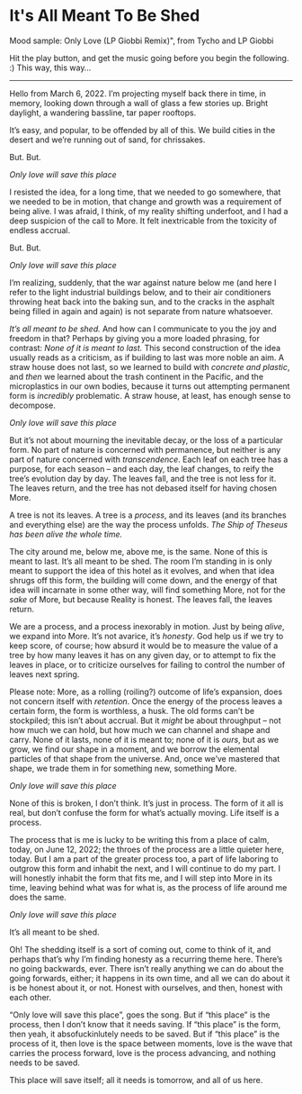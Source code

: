 # It's All Meant To Be Shed

Mood sample: Only Love (LP Giobbi Remix)", from Tycho and LP Giobbi

Hit the play button, and get the music going before you begin the following. :) This way, this way…

---

Hello from March 6, 2022. I’m projecting myself back there in time, in memory, looking down through a wall of glass a few stories up. Bright daylight, a wandering bassline, tar paper rooftops.

It’s easy, and popular, to be offended by all of this. We build cities in the desert and we’re running out of sand, for chrissakes.

But. But.

_Only love will save this place_

I resisted the idea, for a long time, that we needed to go somewhere, that we needed to be in motion, that change and growth was a requirement of being alive. I was afraid, I think, of my reality shifting underfoot, and I had a deep suspicion of the call to More. It felt inextricable from the toxicity of endless accrual.

But. But.

_Only love will save this place_

I’m realizing, suddenly, that the war against nature below me (and here I refer to the light industrial buildings below, and to their air conditioners throwing heat back into the baking sun, and to the cracks in the asphalt being filled in again and again) is not separate from nature whatsoever.

_It’s all meant to be shed._ And how can I communicate to you the joy and freedom in that? Perhaps by giving you a more loaded phrasing, for contrast: _None of it is meant to last._ This second construction of the idea usually reads as a criticism, as if building to last was more noble an aim. A straw house does not last, so we learned to build with _concrete and plastic_, and _then_ we learned about the trash continent in the Pacific, and the microplastics in our own bodies, because it turns out attempting permanent form is _incredibly_ problematic. A straw house, at least, has enough sense to decompose.

_Only love will save this place_

But it’s not about mourning the inevitable decay, or the loss of a particular form. No part of nature is concerned with permanence, but neither is any part of nature concerned with _transcendence_. Each leaf on each tree has a purpose, for each season – and each day, the leaf changes, to reify the tree’s evolution day by day. The leaves fall, and the tree is not less for it. The leaves return, and the tree has not debased itself for having chosen More.

A tree is not its leaves. A tree is a _process_, and its leaves (and its branches and everything else) are the way the process unfolds. _The Ship of Theseus has been alive the whole time._

The city around me, below me, above me, is the same. None of this is meant to last. It’s all meant to be shed. The room I’m standing in is only meant to support the idea of this hotel as it evolves, and when that idea shrugs off this form, the building will come down, and the energy of that idea will incarnate in some other way, will find something More, not for the _sake_ of More, but because Reality is honest. The leaves fall, the leaves return.

We are a process, and a process inexorably in motion. Just by being _alive_, we expand into More. It’s not avarice, it’s _honesty_. God help us if we try to keep score, of course; how absurd it would be to measure the value of a tree by how many leaves it has on any given day, or to attempt to fix the leaves in place, or to criticize ourselves for failing to control the number of leaves next spring.

Please note: More, as a rolling (roiling?) outcome of life’s expansion, does not concern itself with _retention_. Once the energy of the process leaves a certain form, the form is worthless, a husk. The old forms can’t be stockpiled; this isn’t about accrual. But it _might_ be about throughput – not how much we can hold, but how much we can channel and shape and carry. None of it lasts, none of it is meant to; none of it is _ours_, but as we grow, we find our shape in a moment, and we borrow the elemental particles of that shape from the universe. And, once we’ve mastered that shape, we trade them in for something new, something More.

_Only love will save this place_

None of this is broken, I don’t think. It’s just in process. The form of it all is real, but don’t confuse the form for what’s actually moving. Life itself is a process.

The process that is me is lucky to be writing this from a place of calm, today, on June 12, 2022; the throes of the process are a little quieter here, today. But I am a part of the greater process too, a part of life laboring to outgrow this form and inhabit the next, and I will continue to do my part. I will honestly inhabit the form that fits me, and I will step into More in its time, leaving behind what was for what is, as the process of life around me does the same.

_Only love will save this place_

It’s all meant to be shed.

Oh! The shedding itself is a sort of coming out, come to think of it, and perhaps that’s why I’m finding honesty as a recurring theme here. There’s no going backwards, ever. There isn’t really anything we can do about the going forwards, either; it happens in its own time, and all we can do about it is be honest about it, or not. Honest with ourselves, and then, honest with each other.

“Only love will save this place”, goes the song. But if “this place” is the process, then I don’t know that it needs saving. If “this place” is the form, then yeah, it absofuckinlutely needs to be saved. But if “this place” is the process of it, then love is the space between moments, love is the wave that carries the process forward, love is the process advancing, and nothing needs to be saved.

This place will save itself; all it needs is tomorrow, and all of us here.
